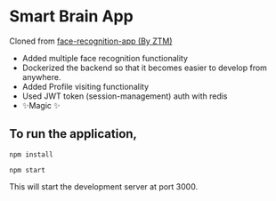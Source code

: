 # Smart Brain App

Cloned from [face-recognition-app (By ZTM)](https://github.com/aneagoie/face-recognition-brain)

- Added multiple face recognition functionality
- Dockerized the backend so that it becomes easier to develop from anywhere.
- Added Profile visiting functionality
- Used JWT token (session-management) auth with redis
- ✨Magic ✨

## To run the application,

```
npm install
```
```
npm start
```

This will start the development server at port 3000.
